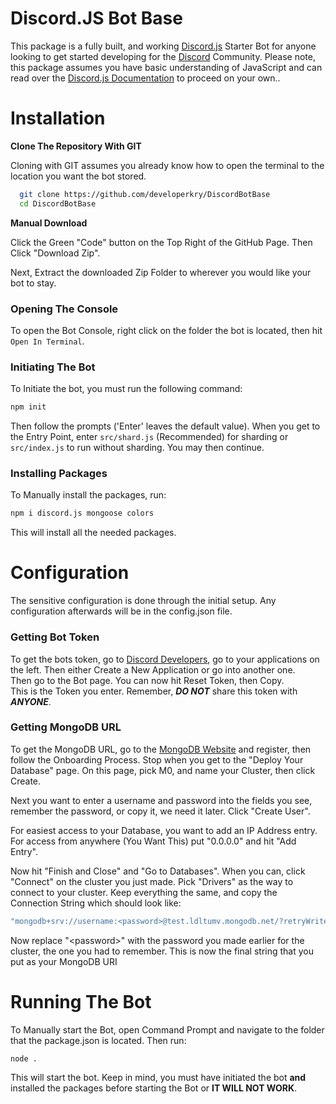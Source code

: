 # Discord.JS Bot Base

This package is a fully built, and working [Discord.js](https://www.discord.js.org) Starter Bot for anyone looking to get started developing for the [Discord](https://discord.gg/) Community. Please note, this package assumes you have basic understanding of JavaScript and can read over the [Discord.js Documentation](https://discord.js.org/docs/packages/discord.js/main) to proceed on your own..

# Installation

**Clone The Repository With GIT**

Cloning with GIT assumes you already know how to open the terminal to the location you want the bot stored.

```bash
  git clone https://github.com/developerkry/DiscordBotBase
  cd DiscordBotBase
```
**Manual Download**

Click the Green "Code" button on the Top Right of the GitHub Page. Then Click "Download Zip".

Next, Extract the downloaded Zip Folder to wherever you would like your bot to stay.

### Opening The Console

To open the Bot Console, right click on the folder the bot is located, then hit `Open In Terminal`.

### Initiating The Bot

To Initiate the bot, you must run the following command:
```bash
npm init
```
Then follow the prompts ('Enter' leaves the default value). When you get to the Entry Point, enter `src/shard.js` (Recommended) for sharding or `src/index.js` to run without sharding. You may then continue.

### Installing Packages

To Manually install the packages, run:
```bash
npm i discord.js mongoose colors
```
This will install all the needed packages.
<br/>

# Configuration

The sensitive configuration is done through the initial setup. Any configuration afterwards will be in the config.json file.

### Getting Bot Token

To get the bots token, go to [Discord Developers](https://discord.com/developers), go to your applications on the left. Then either Create a New Application or go into another one.
<br/>
Then go to the Bot page. You can now hit Reset Token, then Copy. 
<br/>
This is the Token you enter. Remember, ***DO NOT*** share this token with ***ANYONE***.

### Getting MongoDB URL

To get the MongoDB URL, go to the [MongoDB Website](https://www.mongodb.com/cloud/atlas/register) and register, then follow the Onboarding Process. Stop when you get to the "Deploy Your Database" page. On this page, pick M0, and name your Cluster, then click Create.

Next you want to enter a username and password into the fields you see, remember the password, or copy it, we need it later. Click "Create User".

For easiest access to your Database, you want to add an IP Address entry. For access from anywhere (You Want This) put "0.0.0.0" and hit "Add Entry".

Now hit "Finish and Close" and "Go to Databases". When you can, click "Connect" on the cluster you just made. Pick "Drivers" as the way to connect to your cluster. Keep everything the same, and copy the Connection String which should look like:
<br/>

```bash
"mongodb+srv://username:<password>@test.ldltumv.mongodb.net/?retryWrites=true&w=majority"
```
Now replace "\<password>" with the password you made earlier for the cluster, the one you had to remember. This is now the final string that you put as your MongoDB URI

# Running The Bot

To Manually start the Bot, open Command Prompt and navigate to the folder that the package.json is located. Then run:
```bash
node .
```
This will start the bot. 
Keep in mind, you must have initiated the bot **and** installed the packages before starting the Bot or **IT WILL NOT WORK**.